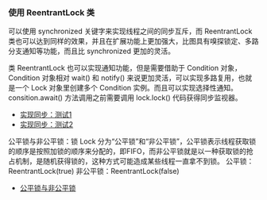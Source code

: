 ### 使用 ReentrantLock 类

可以使用 synchronized 关键字来实现线程之间的同步互斥，而 ReentrantLock 类也可以达到同样的效果，并且在扩展功能上更加强大，比图具有嗅探锁定、多路分支通知等功能，而且比 synchronized 更加的灵活。

类 ReentrantLock 也可以实现通知功能，但是需要借助于 Condition 对象，Condition 对象相对 wait() 和 notify() 来说更加灵活，可以实现多路复用，也就是一个 Lock 对象里创建多个 Condition 实例。而且可以实现选择性通知。consition.await() 方法调用之前需要调用 lock.lock() 代码获得同步监视器。

* [实现同步：测试1]()
* [实现同步：测试2]()

公平锁与非公平锁：锁 Lock 分为“公平锁”和“非公平锁”，公平锁表示线程获取锁的顺序是按照加锁的顺序来分配的，即FIFO，而非公平锁就是以一种获取锁的抢占机制，是随机获得锁的，这种方式可能造成某些线程一直拿不到锁。
公平锁：ReentrantLock(true)
非公平锁：ReentrantLock(false)

* [公平锁与非公平锁]()